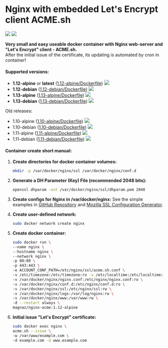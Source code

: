 Nginx with embedded Let's Encrypt client ACME.sh
===

[![](https://images.microbadger.com/badges/image/magnaz/nginx-acme.svg)](http://microbadger.com/images/magnaz/nginx-acme "Get your own image badge on microbadger.com") [![](https://images.microbadger.com/badges/version/magnaz/nginx-acme.svg)](http://microbadger.com/images/magnaz/nginx-acme "Get your own version badge on microbadger.com")

**Very small and easy useable docker container with Nginx web-server and "Let's Encrypt" client - ACME.sh.**  
After the initial issue of the certificate, its updating is automated by cron in container!

#### Supported versions:
 - **1.12-alpine** or **latest** ([1.12-alpine/Dockerfile](https://github.com/magna-z/docker-nginx-acme/blob/master/1.12-alpine/Dockerfile)) [![](https://images.microbadger.com/badges/image/magnaz/nginx-acme:1.12-alpine.svg)](https://microbadger.com/images/magnaz/nginx-acme:1.12-alpine "Get your own image badge on microbadger.com")
 - **1.12-debian** ([1.12-debian/Dockerfile](https://github.com/magna-z/docker-nginx-acme/blob/master/1.12-debian/Dockerfile)) [![](https://images.microbadger.com/badges/image/magnaz/nginx-acme:1.12-debian.svg)](https://microbadger.com/images/magnaz/nginx-acme:1.12-debian "Get your own image badge on microbadger.com")
 - **1.13-alpine** ([1.13-alpine/Dockerfile](https://github.com/magna-z/docker-nginx-acme/blob/master/1.13-alpine/Dockerfile)) [![](https://images.microbadger.com/badges/image/magnaz/nginx-acme:1.13-alpine.svg)](https://microbadger.com/images/magnaz/nginx-acme:1.13-alpine "Get your own image badge on microbadger.com")
 - **1.13-debian** ([1.13-debian/Dockerfile](https://github.com/magna-z/docker-nginx-acme/blob/master/1.13-debian/Dockerfile)) [![](https://images.microbadger.com/badges/image/magnaz/nginx-acme:1.13-debian.svg)](https://microbadger.com/images/magnaz/nginx-acme:1.13-debian "Get your own image badge on microbadger.com")

Old releases:

 - 1.10-alpine ([1.10-alpine/Dockerfile](https://github.com/magna-z/docker-nginx-acme/blob/master/1.10-alpine/Dockerfile)) [![](https://images.microbadger.com/badges/image/magnaz/nginx-acme:1.10-alpine.svg)](https://microbadger.com/images/magnaz/nginx-acme:1.10-alpine "Get your own image badge on microbadger.com")
 - 1.10-debian ([1.10-debian/Dockerfile](https://github.com/magna-z/docker-nginx-acme/blob/master/1.10-debian/Dockerfile)) [![](https://images.microbadger.com/badges/image/magnaz/nginx-acme:1.10-debian.svg)](https://microbadger.com/images/magnaz/nginx-acme:1.10-debian "Get your own image badge on microbadger.com")
 - 1.11-alpine ([1.11-alpine/Dockerfile](https://github.com/magna-z/docker-nginx-acme/blob/master/1.11-alpine/Dockerfile)) [![](https://images.microbadger.com/badges/image/magnaz/nginx-acme:1.11-alpine.svg)](https://microbadger.com/images/magnaz/nginx-acme:1.11-alpine "Get your own image badge on microbadger.com")
 - 1.11-debian ([1.11-debian/Dockerfile](https://github.com/magna-z/docker-nginx-acme/blob/master/1.11-debian/Dockerfile)) [![](https://images.microbadger.com/badges/image/magnaz/nginx-acme:1.11-debian.svg)](https://microbadger.com/images/magnaz/nginx-acme:1.11-debian "Get your own image badge on microbadger.com")

#### Container create short manual:
1. **Create directories for docker container volumes:**
    ```sh
    mkdir -p /var/docker/nginx/ssl /var/docker/nginx/conf.d
    ```

1. **Generate a DH Parameter (Key) File (recommended 2048 bits):**
    ```sh
    openssl dhparam -out /var/docker/nginx/ssl/dhparam.pem 2048
    ```

1. **Create configs for Nginx in /var/docker/nginx:**
    See the simple examples in [GitHub Repository](https://github.com/magna-z/docker-nginx-acme/tree/master/example-configs)
    and [Mozilla SSL Configuration Generator](https://mozilla.github.io/server-side-tls/ssl-config-generator/).

1. **Create user-defined network:**
    ```sh
    sudo docker network create nginx
    ```

1. **Create docker container:**
    ```sh
    sudo docker run \
    --name nginx \
    --hostname nginx \
    --network nginx \
    -p 80:80 \
    -p 443:443 \
    -e ACCOUNT_CONF_PATH=/etc/nginx/ssl/acme.sh.conf \
    -v /etc/timezone:/etc/timezone:ro -v /etc/localtime:/etc/localtime:ro \
    -v /var/docker/nginx/nginx.conf:/etc/nginx/nginx.conf:ro \
    -v /var/docker/nginx/conf.d:/etc/nginx/conf.d:ro \
    -v /var/docker/nginx/ssl:/etc/nginx/ssl:rw \
    -v /var/docker/nginx/logs:/var/log/nginx:rw \
    -v /var/docker/nginx/www:/var/www:rw \
    -d --restart always \
    magnaz/nginx-acme:1.12-alpine
    ```

1. **Initial issue "Let's Encrypt" certificate:**
    ```sh
    sudo docker exec nginx \
    acme.sh --issue \
    -w /var/www/example.com \
    -d example.com -d www.example.com
    ```
